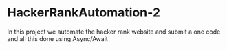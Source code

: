 # HackerRankAutomation-2
In this project we automate the hacker rank website and submit a one code and all this done using Async/Await
